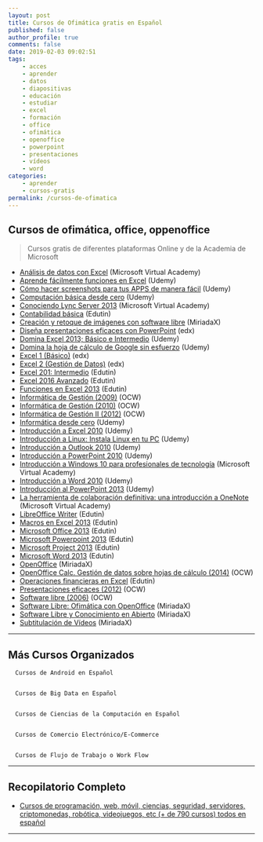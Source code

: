 ```yaml
---
layout: post
title: Cursos de Ofimática gratis en Español
published: false
author_profile: true
comments: false
date: 2019-02-03 09:02:51
tags:
    - acces
    - aprender
    - datos
    - diapositivas
    - educación
    - estudiar
    - excel
    - formación
    - office
    - ofimática
    - openoffice
    - powerpoint
    - presentaciones
    - vídeos
    - word
categories:
    - aprender
    - cursos-gratis
permalink: /cursos-de-ofimatica
---
```

## Cursos de ofimática, office, oppenoffice

> Cursos gratis de diferentes plataformas Online y de la Academia de Microsoft

  * [Análisis de datos con Excel][1] (Microsoft Virtual Academy)
  * [Aprende fácilmente funciones en Excel][2] (Udemy)
  * [Cómo hacer screenshots para tus APPS de manera fácil][3] (Udemy)
  * [Computación básica desde cero][4] (Udemy)
  * [Conociendo Lync Server 2013][5] (Microsoft Virtual Academy)
  * [Contabilidad básica][6] (Edutin)
  * [Creación y retoque de imágenes con software libre][7] (MiriadaX)
  * [Diseña presentaciones eficaces con PowerPoint][8] (edx)
  * [Domina Excel 2013; Básico e Intermedio][9] (Udemy)
  * [Domina la hoja de cálculo de Google sin esfuerzo][10] (Udemy)
  * [Excel 1 (Básico)][11] (edx)
  * [Excel 2 (Gestión de Datos)][12] (edx)
  * [Excel 201: Intermedio][13] (Edutin)
  * [Excel 2016 Avanzado][14] (Edutin)
  * [Funciones en Excel 2013][15] (Edutin)
  * [Informática de Gestión (2009)][16] (OCW)
  * [Informática de Gestión (2010)][17] (OCW)
  * [Informática de Gestión II (2012)][18] (OCW)
  * [Informática desde cero][19] (Udemy)
  * [Introducción a Excel 2010][20] (Udemy)
  * [Introducción a Linux: Instala Linux en tu PC][21] (Udemy)
  * [Introducción a Outlook 2010][22] (Udemy)
  * [Introducción a PowerPoint 2010][23] (Udemy)
  * [Introducción a Windows 10 para profesionales de tecnología][24] (Microsoft Virtual Academy)
  * [Introducción a Word 2010][25] (Udemy)
  * [Introducción al PowerPoint 2013][26] (Udemy)
  * [La herramienta de colaboración definitiva: una introducción a OneNote][27] (Microsoft Virtual Academy)
  * [LibreOffice Writer][28] (Edutin)
  * [Macros en Excel 2013][29] (Edutin)
  * [Microsoft Office 2013][30] (Edutin)
  * [Microsoft Powerpoint 2013][31] (Edutin)
  * [Microsoft Project 2013][32] (Edutin)
  * [Microsoft Word 2013][33] (Edutin)
  * [OpenOffice][34] (MiriadaX)
  * [OpenOffice Calc. Gestión de datos sobre hojas de cálculo (2014)][35] (OCW)
  * [Operaciones financieras en Excel][36] (Edutin)
  * [Presentaciones eficaces (2012)][37] (OCW)
  * [Software libre (2006)][38] (OCW)
  * [Software Libre: Ofimática con OpenOffice][34] (MiriadaX)
  * [Software Libre y Conocimiento en Abierto][39] (MiriadaX)
  * [Subtitulación de Vídeos][40] (MiriadaX)

* * *

## Más Cursos Organizados


  
    
      Cursos de Android en Español
    
    
      Cursos de Big Data en Español
    
    
      Cursos de Ciencias de la Computación en Español
    
    
      Cursos de Comercio Electrónico/E-Commerce
    
    
      Cursos de Flujo de Trabajo o Work Flow
    
  


* * *

## Recopilatorio Completo

  * [Cursos de programación, web, móvil, ciencias, seguridad, servidores, criptomonedas, robótica, videojuegos, etc (+ de 790 cursos) todos en español][41]

* * *

 [1]: https://mva.microsoft.com/es-es/training-courses/anlisis-de-datos-con-excel-17479
 [2]: https://www.udemy.com/aprende-facilmente-funciones-en-excel
 [3]: https://www.udemy.com/como-hacer-screenshots-para-tus-apps-de-manera-facil
 [4]: https://www.udemy.com/computacion-basica-desde-cero-hasta-redes-sociales
 [5]: https://mva.microsoft.com/es-es/training-courses/conociendo-lync-server-2013--11252
 [6]: https://edutin.com/curso-de-Contabilidad-basica-2308
 [7]: https://miriadax.net/web/creacion-y-retoque-2-ed
 [8]: https://www.edx.org/course/disena-presentaciones-eficaces-con-upvalenciax-ppt101x-0
 [9]: https://www.udemy.com/domina-excel-2013-basico-intermedio-en-menos-de-4-horas
 [10]: https://www.udemy.com/domina-la-hoja-de-calculo-de-google-sin-esfuerzo
 [11]: https://www.edx.org/course/excel-upvalenciax-xls101x-1
 [12]: https://www.edx.org/course/excel-2-gestion-de-datos-upvalenciax-xls201x
 [13]: https://edutin.com/curso-de-excel-2013-intermedio-2219
 [14]: https://edutin.com/curso-de-excel-avanzado-3428
 [15]: https://edutin.com/curso-de-funciones-de-Excel-2013-2304
 [16]: http://ocw.uc3m.es/ingenieria-informatica/informatica-de-gestion
 [17]: https://ocw.ehu.eus/file.php/122/Informatica_gestion/Course_listing.html
 [18]: http://ocw.ugr.es/course/view.php?id=86
 [19]: https://www.udemy.com/informatica-desde-cero
 [20]: https://www.udemy.com/introduccion-a-excel-2010
 [21]: https://www.udemy.com/instala-linux-en-tu-pc
 [22]: https://www.udemy.com/introduccion-a-outlook-2010
 [23]: https://www.udemy.com/introduccion-a-powerpoint-2010
 [24]: https://mva.microsoft.com/es-es/training-courses/introduccin-a-windows-10-para-profesionales-de-tecnologa-14781
 [25]: https://www.udemy.com/introduccion-a-word-2010
 [26]: https://www.udemy.com/introduccion-al-powerpoint-2013
 [27]: https://mva.microsoft.com/es-es/training-courses/la-herramienta-de-colaboracin-definitiva-una-introduccin-a-onenote-15804
 [28]: https://edutin.com/curso-de-libreoficce-writer-3612
 [29]: https://edutin.com/curso-de-macros-excel-2013-basico-3096
 [30]: https://edutin.com/curso-de-office-2013-499
 [31]: https://edutin.com/curso-de-microsoft-powerpoint-2013-2452
 [32]: https://edutin.com/curso-de-microsoft-project-2013-basico-1920
 [33]: https://edutin.com/curso-de-premier-pro-2017-3545
 [34]: https://miriadax.net/web/software-libre-ofimatica-con-openoffice
 [35]: https://ocw.unican.es/course/view.php?id=61
 [36]: https://edutin.com/curso-de-operaciones-financieras-en-excel-3845
 [37]: https://ocw.unican.es/course/view.php?id=188
 [38]: http://ocw.upm.es/ciencia-de-la-computacion-e-inteligencia-artificial/software-libre
 [39]: https://miriadax.net/web/soft_libre_y_conocimiento/inicio
 [40]: https://miriadax.net/web/subtitular-en-linea-2-edicion-
 [41]: https://mundoframework.com/cursos-de-programacion-web-movil-ciencias-seguridad-servidores-criptomonedas/